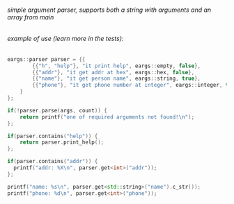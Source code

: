 ###### simple argument parser, supports both a string with arguments and an array from main

###### example of use (learn more in the tests):
```c++
eargs::parser parser = {{
        {{"h", "help"}, "it print help", eargs::empty, false},
        {{"addr"}, "it get addr at hex", eargs::hex, false},
        {{"name"}, "it get person name", eargs::string, true},
        {{"phone"}, "it get phone number at integer", eargs::integer, true}
    }
};

if(!parser.parse(args, count)) {
    return printf("one of required arguments not found!\n");
};

if(parser.contains("help")) {
    return parser.print_help();
};

if(parser.contains("addr")) {
  printf("addr: %X\n", parser.get<int>("addr"));
};

printf("name: %s\n", parser.get<std::string>("name").c_str());
printf("phone: %d\n", parser.get<int>("phone"));
```
